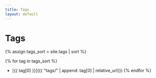```yaml
---
title: Tags
layout: default
---
```

# Tags

{% assign tags_sort = site.tags | sort %}

{% for tag in tags_sort %}
* [{{ tag[0] }}]({{ "tags/" | append: tag[0] | relative_url}})
{% endfor %}
